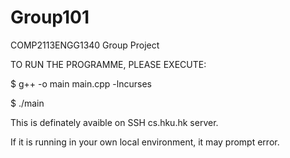 # Group101
COMP2113ENGG1340 Group Project

TO RUN THE PROGRAMME, PLEASE EXECUTE: 

$ g++ -o main main.cpp -lncurses

$ ./main

This is definately avaible on SSH cs.hku.hk server.

If it is running in your own local environment, it may prompt error.
